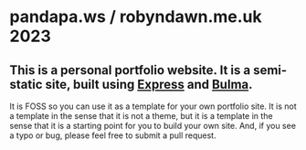 # pandapa.ws / robyndawn.me.uk 2023

## This is a personal portfolio website. It is a semi-static site, built using [Express](https://expressjs.com/) and [Bulma](https://bulma.io/).

It is FOSS so you can use it as a template for your own portfolio site. It is not a template in the sense that it is not a theme, but it is a template in the sense that it is a starting point for you to build your own site.
And, if you see a typo or bug, please feel free to submit a pull request.